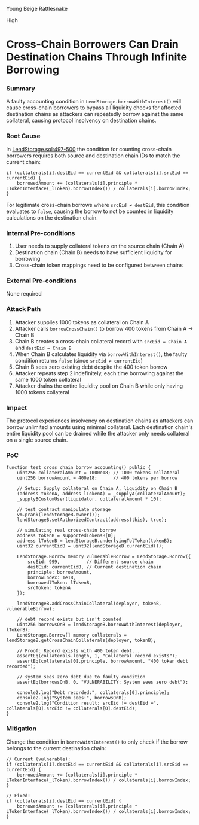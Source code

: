 Young Beige Rattlesnake

High

# Cross-Chain Borrowers Can Drain Destination Chains Through Infinite Borrowing

### Summary

A faulty accounting condition in `LendStorage.borrowWithInterest()` will cause cross-chain borrowers to bypass all liquidity checks for affected destination chains as attackers can repeatedly borrow against the same collateral, causing protocol insolvency on destination chains.

### Root Cause

In [LendStorage.sol:497-500](https://github.com/sherlock-audit/2025-05-lend-audit-contest/blob/main/Lend-V2/src/LayerZero/LendStorage.sol#L497-L500) the condition for counting cross-chain borrowers requires both source and destination chain IDs to match the current chain:
```solidity
if (collaterals[i].destEid == currentEid && collaterals[i].srcEid == currentEid) {
    borrowedAmount += (collaterals[i].principle * LTokenInterface(_lToken).borrowIndex()) / collaterals[i].borrowIndex;
}
```

For legitimate cross-chain borrows where `srcEid ≠ destEid`, this condition evaluates to `false`, causing the borrow to not be counted in liquidity calculations on the destination chain.

### Internal Pre-conditions

1. User needs to supply collateral tokens on the source chain (Chain A)
2. Destination chain (Chain B) needs to have sufficient liquidity for borrowing
3. Cross-chain token mappings need to be configured between chains

### External Pre-conditions

None required

### Attack Path

1. Attacker supplies 1000 tokens as collateral on Chain A
2. Attacker calls `borrowCrossChain()` to borrow 400 tokens from Chain A → Chain B
3. Chain B creates a cross-chain collateral record with `srcEid = Chain A` and `destEid = Chain B`
4. When Chain B calculates liquidity via `borrowWithInterest()`, the faulty condition returns `false` (since `srcEid ≠ currentEid`)
5. Chain B sees zero existing debt despite the 400 token borrow
6. Attacker repeats step 2 indefinitely, each time borrowing against the same 1000 token collateral
7. Attacker drains the entire liquidity pool on Chain B while only having 1000 tokens collateral

### Impact

The protocol experiences insolvency on destination chains as attackers can borrow unlimited amounts using minimal collateral. Each destination chain's entire liquidity pool can be drained while the attacker only needs collateral on a single source chain.

### PoC

```solidity
function test_cross_chain_borrow_accounting() public {
    uint256 collateralAmount = 1000e18; // 1000 tokens collateral
    uint256 borrowAmount = 400e18;      // 400 tokens per borrow
    
    // Setup: Supply collateral on Chain A, liquidity on Chain B
    (address tokenA, address lTokenA) = _supplyA(collateralAmount);
    _supplyBCustomUser(liquidator, collateralAmount * 10);
    
    // test contract manipulate storage
    vm.prank(lendStorageB.owner());
    lendStorageB.setAuthorizedContract(address(this), true);
    
    // simulating real cross-chain borrow
    address tokenB = supportedTokensB[0];
    address lTokenB = lendStorageB.underlyingTolToken(tokenB);
    uint32 currentEidB = uint32(lendStorageB.currentEid());
    
    LendStorage.Borrow memory vulnerableBorrow = LendStorage.Borrow({
        srcEid: 999,          // Different source chain
        destEid: currentEidB, // Current destination chain
        principle: borrowAmount,
        borrowIndex: 1e18,
        borrowedlToken: lTokenB,
        srcToken: tokenA
    });
    
    lendStorageB.addCrossChainCollateral(deployer, tokenB, vulnerableBorrow);
    
    // debt record exists but isn't counted
    uint256 borrowsOnB = lendStorageB.borrowWithInterest(deployer, lTokenB);
    LendStorage.Borrow[] memory collaterals = lendStorageB.getCrossChainCollaterals(deployer, tokenB);
    
    // Proof: Record exists with 400 token debt...
    assertEq(collaterals.length, 1, "Collateral record exists");
    assertEq(collaterals[0].principle, borrowAmount, "400 token debt recorded");
    
    // system sees zero debt due to faulty condition
    assertEq(borrowsOnB, 0, "VULNERABILITY: System sees zero debt");
    
    console2.log("Debt recorded:", collaterals[0].principle);
    console2.log("System sees:", borrowsOnB);
    console2.log("Condition result: srcEid != destEid =", collaterals[0].srcEid != collaterals[0].destEid);
}
```


### Mitigation

Change the condition in `borrowWithInterest()` to only check if the borrow belongs to the current destination chain:
```solidity
// Current (vulnerable):
if (collaterals[i].destEid == currentEid && collaterals[i].srcEid == currentEid) {
    borrowedAmount += (collaterals[i].principle * LTokenInterface(_lToken).borrowIndex()) / collaterals[i].borrowIndex;
}

// Fixed:
if (collaterals[i].destEid == currentEid) {
    borrowedAmount += (collaterals[i].principle * LTokenInterface(_lToken).borrowIndex()) / collaterals[i].borrowIndex;
}
```